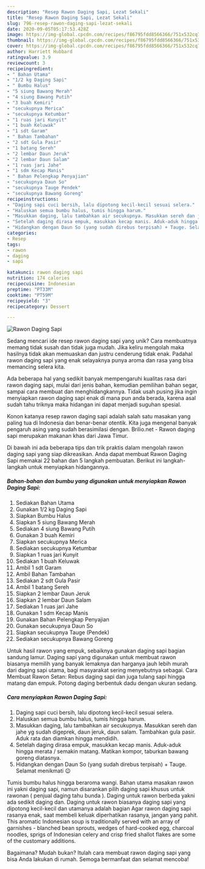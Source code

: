 ```yaml
---
description: "Resep Rawon Daging Sapi, Lezat Sekali"
title: "Resep Rawon Daging Sapi, Lezat Sekali"
slug: 796-resep-rawon-daging-sapi-lezat-sekali
date: 2020-09-05T05:17:53.428Z
image: https://img-global.cpcdn.com/recipes/f86795fdd8566366/751x532cq70/rawon-daging-sapi-foto-resep-utama.jpg
thumbnail: https://img-global.cpcdn.com/recipes/f86795fdd8566366/751x532cq70/rawon-daging-sapi-foto-resep-utama.jpg
cover: https://img-global.cpcdn.com/recipes/f86795fdd8566366/751x532cq70/rawon-daging-sapi-foto-resep-utama.jpg
author: Harriett Hubbard
ratingvalue: 3.9
reviewcount: 3
recipeingredient:
- " Bahan Utama"
- "1/2 kg Daging Sapi"
- " Bumbu Halus"
- "5 siung Bawang Merah"
- "4 siung Bawang Putih"
- "3 buah Kemiri"
- "secukupnya Merica"
- "secukupnya Ketumbar"
- "1 ruas jari Kunyit"
- "1 buah Keluwak"
- "1 sdt Garam"
- " Bahan Tambahan"
- "2 sdt Gula Pasir"
- "1 batang Sereh"
- "2 lembar Daun Jeruk"
- "2 lembar Daun Salam"
- "1 ruas jari Jahe"
- "1 sdm Kecap Manis"
- " Bahan Pelengkap Penyajian"
- "secukupnya Daun So"
- "secukupnya Tauge Pendek"
- "secukupnya Bawang Goreng"
recipeinstructions:
- "Daging sapi cuci bersih, lalu dipotong kecil-kecil sesuai selera."
- "Haluskan semua bumbu halus, tumis hingga harum."
- "Masukkan daging, lalu tambahkan air secukupnya. Masukkan sereh dan jahe yg sudah digeprek, daun jeruk, daun salam. Tambahkan gula pasir. Aduk rata dan diamkan hingga mendidih."
- "Setelah daging dirasa empuk, masukkan kecap manis. Aduk-aduk hingga merata / semakin matang. Matikan kompor, taburkan bawang goreng diatasnya."
- "Hidangkan dengan Daun So (yang sudah direbus terpisah) + Tauge. Selamat menikmati 😉"
categories:
- Resep
tags:
- rawon
- daging
- sapi

katakunci: rawon daging sapi 
nutrition: 174 calories
recipecuisine: Indonesian
preptime: "PT33M"
cooktime: "PT59M"
recipeyield: "3"
recipecategory: Dessert

---
```



![Rawon Daging Sapi](https://img-global.cpcdn.com/recipes/f86795fdd8566366/751x532cq70/rawon-daging-sapi-foto-resep-utama.jpg)

Sedang mencari ide resep rawon daging sapi yang unik? Cara membuatnya memang tidak susah dan tidak juga mudah. Jika keliru mengolah maka hasilnya tidak akan memuaskan dan justru cenderung tidak enak. Padahal rawon daging sapi yang enak selayaknya punya aroma dan rasa yang bisa memancing selera kita.

Ada beberapa hal yang sedikit banyak mempengaruhi kualitas rasa dari rawon daging sapi, mulai dari jenis bahan, kemudian pemilihan bahan segar, sampai cara membuat dan menghidangkannya. Tidak usah pusing jika ingin menyiapkan rawon daging sapi enak di mana pun anda berada, karena asal sudah tahu triknya maka hidangan ini dapat menjadi suguhan spesial.

Konon katanya resep rawon daging sapi adalah salah satu masakan yang paling tua di Indonesia dan benar-benar otentik. Kita juga mengenal banyak pengaruh asing yang sudah berasimilasi dengan. Brilio.net - Rawon daging sapi merupakan makanan khas dari Jawa Timur.


Di bawah ini ada beberapa tips dan trik praktis dalam mengolah rawon daging sapi yang siap dikreasikan. Anda dapat membuat Rawon Daging Sapi memakai 22 bahan dan 5 langkah pembuatan. Berikut ini langkah-langkah untuk menyiapkan hidangannya.

<!--inarticleads1-->

##### Bahan-bahan dan bumbu yang digunakan untuk menyiapkan Rawon Daging Sapi:

1. Sediakan  Bahan Utama
1. Gunakan 1/2 kg Daging Sapi
1. Siapkan  Bumbu Halus
1. Siapkan 5 siung Bawang Merah
1. Sediakan 4 siung Bawang Putih
1. Gunakan 3 buah Kemiri
1. Siapkan secukupnya Merica
1. Sediakan secukupnya Ketumbar
1. Siapkan 1 ruas jari Kunyit
1. Sediakan 1 buah Keluwak
1. Ambil 1 sdt Garam
1. Ambil  Bahan Tambahan
1. Sediakan 2 sdt Gula Pasir
1. Ambil 1 batang Sereh
1. Siapkan 2 lembar Daun Jeruk
1. Siapkan 2 lembar Daun Salam
1. Sediakan 1 ruas jari Jahe
1. Gunakan 1 sdm Kecap Manis
1. Gunakan  Bahan Pelengkap Penyajian
1. Gunakan secukupnya Daun So
1. Siapkan secukupnya Tauge (Pendek)
1. Sediakan secukupnya Bawang Goreng


Untuk hasil rawon yang empuk, sebaiknya gunakan daging sapi bagian sandung lamur. Daging sapi yang digunakan untuk membuat rawon biasanya memilih yang banyak lemaknya dan harganya jauh lebih murah dari daging sapi utama, bagi masyarakat sering menyebutnya sebagai. Cara Membuat Rawon Setan: Rebus daging sapi dan juga tulang sapi hingga matang dan empuk. Potong daging berbentuk dadu dengan ukuran sedang. 

<!--inarticleads2-->

##### Cara menyiapkan Rawon Daging Sapi:

1. Daging sapi cuci bersih, lalu dipotong kecil-kecil sesuai selera.
1. Haluskan semua bumbu halus, tumis hingga harum.
1. Masukkan daging, lalu tambahkan air secukupnya. Masukkan sereh dan jahe yg sudah digeprek, daun jeruk, daun salam. Tambahkan gula pasir. Aduk rata dan diamkan hingga mendidih.
1. Setelah daging dirasa empuk, masukkan kecap manis. Aduk-aduk hingga merata / semakin matang. Matikan kompor, taburkan bawang goreng diatasnya.
1. Hidangkan dengan Daun So (yang sudah direbus terpisah) + Tauge. Selamat menikmati 😉


Tumis bumbu halus hingga beraroma wangi. Bahan utama masakan rawon ini yakni daging sapi, namun disarankan pilih daging sapi khusus untuk rawonan ( penjual daging tahu bunda ). Daging untuk rawon berbeda yakni ada sedikit daging dan. Daging untuk rawon biasanya daging sapi yang dipotong kecil-kecil dan utamanya adalah bagian Agar rawon daging sapi rasanya enak, saat membeli keluak diperhatikan rasanya, jangan yang pahit. This aromatic Indonesian soup is traditionally served with an array of garnishes - blanched bean sprouts, wedges of hard-cooked egg, charcoal noodles, sprigs of Indonesian celery and crisp fried shallot flakes are some of the customary additions. 

Bagaimana? Mudah bukan? Itulah cara membuat rawon daging sapi yang bisa Anda lakukan di rumah. Semoga bermanfaat dan selamat mencoba!
